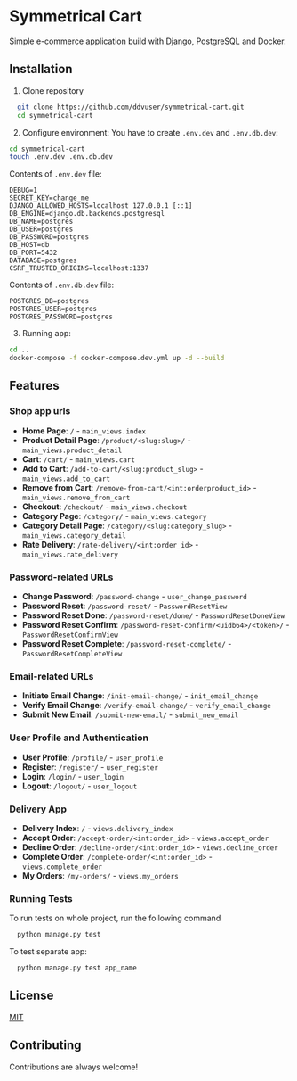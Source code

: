 
# Symmetrical Cart

Simple e-commerce application build with Django, PostgreSQL and Docker.


## Installation

1. Clone repository
```bash
  git clone https://github.com/ddvuser/symmetrical-cart.git
  cd symmetrical-cart
```
2. Configure environment:
You have to create `.env.dev` and `.env.db.dev`:
```bash
cd symmetrical-cart
touch .env.dev .env.db.dev
```

Contents of `.env.dev` file:
```env
DEBUG=1
SECRET_KEY=change_me
DJANGO_ALLOWED_HOSTS=localhost 127.0.0.1 [::1]
DB_ENGINE=django.db.backends.postgresql
DB_NAME=postgres
DB_USER=postgres
DB_PASSWORD=postgres
DB_HOST=db
DB_PORT=5432
DATABASE=postgres
CSRF_TRUSTED_ORIGINS=localhost:1337
```

Contents of `.env.db.dev` file:

```env
POSTGRES_DB=postgres
POSTGRES_USER=postgres
POSTGRES_PASSWORD=postgres
```
3. Running app:
```bash
cd ..
docker-compose -f docker-compose.dev.yml up -d --build
```

## Features

### Shop app urls
- **Home Page**: `/` - `main_views.index`
- **Product Detail Page**: `/product/<slug:slug>/` - `main_views.product_detail`
- **Cart**: `/cart/` - `main_views.cart`
- **Add to Cart**: `/add-to-cart/<slug:product_slug>` - `main_views.add_to_cart`
- **Remove from Cart**: `/remove-from-cart/<int:orderproduct_id>` - `main_views.remove_from_cart`
- **Checkout**: `/checkout/` - `main_views.checkout`
- **Category Page**: `/category/` - `main_views.category`
- **Category Detail Page**: `/category/<slug:category_slug>` - `main_views.category_detail`
- **Rate Delivery**: `/rate-delivery/<int:order_id>` - `main_views.rate_delivery`

### Password-related URLs
- **Change Password**: `/password-change` - `user_change_password`
- **Password Reset**: `/password-reset/` - `PasswordResetView`
- **Password Reset Done**: `/password-reset/done/` - `PasswordResetDoneView`
- **Password Reset Confirm**: `/password-reset-confirm/<uidb64>/<token>/` - `PasswordResetConfirmView`
- **Password Reset Complete**: `/password-reset-complete/` - `PasswordResetCompleteView`

### Email-related URLs
- **Initiate Email Change**: `/init-email-change/` - `init_email_change`
- **Verify Email Change**: `/verify-email-change/` - `verify_email_change`
- **Submit New Email**: `/submit-new-email/` - `submit_new_email`

### User Profile and Authentication
- **User Profile**: `/profile/` - `user_profile`
- **Register**: `/register/` - `user_register`
- **Login**: `/login/` - `user_login`
- **Logout**: `/logout/` - `user_logout`

### Delivery App
- **Delivery Index**: `/` - `views.delivery_index`
- **Accept Order**: `/accept-order/<int:order_id>` - `views.accept_order`
- **Decline Order**: `/decline-order/<int:order_id>` - `views.decline_order`
- **Complete Order**: `/complete-order/<int:order_id>` - `views.complete_order`
- **My Orders**: `/my-orders/` - `views.my_orders`

### Running Tests

To run tests on whole project, run the following command

```bash
  python manage.py test
```

To test separate app:

```bash
  python manage.py test app_name
```


## License

[MIT](https://choosealicense.com/licenses/mit/)


## Contributing

Contributions are always welcome!


